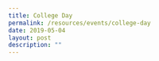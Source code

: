 ```yaml
---
title: College Day
permalink: /resources/events/college-day
date: 2019-05-04
layout: post
description: ""
---
```

